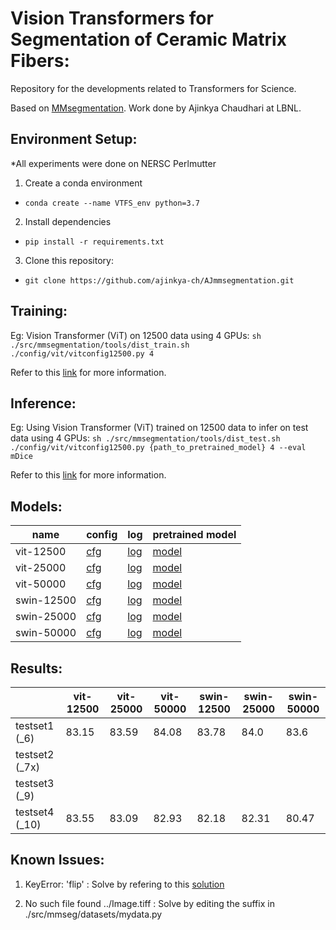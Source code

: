 # Vision Transformers for Segmentation of Ceramic Matrix Fibers:
Repository for the developments related to Transformers for Science.

Based on [MMsegmentation](https://github.com/open-mmlab/mmsegmentation/tree/63f83258469cbe324143af51da4397aa3223dfd0).
Work done by Ajinkya Chaudhari at LBNL.



## Environment Setup: 
*All experiments were done on NERSC Perlmutter

1. Create a conda environment 
- `conda create --name VTFS_env python=3.7`

2. Install dependencies
- `pip install -r requirements.txt`

3. Clone this repository:
- `git clone https://github.com/ajinkya-ch/AJmmsegmentation.git`



## Training:

Eg: Vision Transformer (ViT) on 12500 data using 4 GPUs: `sh ./src/mmsegmentation/tools/dist_train.sh ./config/vit/vitconfig12500.py 4 `

Refer to this [link](https://mmsegmentation.readthedocs.io/en/latest/train.html) for more information.

## Inference:

Eg: Using Vision Transformer (ViT) trained on 12500 data to infer on test data using 4 GPUs: `sh ./src/mmsegmentation/tools/dist_test.sh ./config/vit/vitconfig12500.py {path_to_pretrained_model} 4 --eval mDice`

Refer to this [link](https://mmsegmentation.readthedocs.io/en/latest/inference.html) for more information.


## Models:


| name  | config | log  | pretrained model  |
|---|---|---|---|
| vit-12500  | [cfg](https://github.com/LBNL-CRD-MLA/VTFS/blob/main/config/vit/vitconfig12500.py)  | [log](https://github.com/LBNL-CRD-MLA/VTFS/blob/main/models/logs/vit12500.json) | [model](https://drive.google.com/file/d/1qbgpBV_b0Y96-qybvE7dUaezVausJUmj/view?usp=share_link)  |
|  vit-25000 | [cfg](https://github.com/LBNL-CRD-MLA/VTFS/blob/main/config/vit/vitconfig25k.py)  | [log](https://github.com/LBNL-CRD-MLA/VTFS/blob/main/models/logs/vit25000.json)  | [model](https://drive.google.com/file/d/1YDMTDo3XRxa-5sghV9VohVhUZJrZinJ1/view?usp=share_link)  |
| vit-50000  | [cfg](https://github.com/LBNL-CRD-MLA/VTFS/blob/main/config/vit/vitconfig50k.py)  | [log](https://github.com/LBNL-CRD-MLA/VTFS/blob/main/models/logs/vit50000.json)  | [model](https://drive.google.com/file/d/18qjcdB7D2asG34e8MmNW4IQrEwSt_XTX/view?usp=share_link)  |
| swin-12500  | [cfg](https://github.com/LBNL-CRD-MLA/VTFS/blob/main/config/swin/swinconfig12500.py)  | [log](https://github.com/LBNL-CRD-MLA/VTFS/blob/main/models/logs/swin12500.json)  | [model](https://drive.google.com/file/d/1NxOZsCDK92okPZiaw9QUj6etfbjIklgA/view?usp=share_link)  |
| swin-25000  | [cfg](https://github.com/LBNL-CRD-MLA/VTFS/blob/main/config/swin/swinconfig25k.py)  | [log](https://github.com/LBNL-CRD-MLA/VTFS/blob/main/models/logs/swin25000.json)  | [model](https://drive.google.com/file/d/1ehZsHWcI5eyq9pr21XQf8Vk5x0Ew5E4Y/view?usp=share_link)  |
|  swin-50000 | [cfg](https://github.com/LBNL-CRD-MLA/VTFS/blob/main/config/swin/swinconfig50k.py)  | [log](https://github.com/LBNL-CRD-MLA/VTFS/blob/main/models/logs/swin50000.json)  | [model](https://drive.google.com/file/d/14fY3VA6_hk0ldzcs_DXeRsQ8ORehEs-l/view?usp=share_link)  |


## Results:


|   | vit-12500  | vit-25000  | vit-50000  | swin-12500   | swin-25000   | swin-50000   |
|---|---|---|---|---|---|---|
| testset1 (_6)| 83.15 |  83.59 | 84.08  |  83.78 | 84.0  | 83.6  |
| testset2 (_7x)|   |   |   |   |   |   |
| testset3 (_9) |   |   |   |   |   |   |
| testset4 (_10)|  83.55 | 83.09  |  82.93 |  82.18 |  82.31 | 80.47  |


## Known Issues:

1. KeyError: 'flip' : Solve by refering to this [solution](https://github.com/open-mmlab/mmsegmentation/issues/231)

2. No such file found ../Image.tiff : Solve by editing the suffix in ./src/mmseg/datasets/mydata.py

